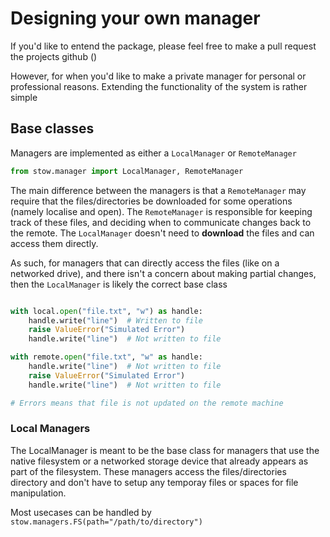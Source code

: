 # Designing your own manager

If you'd like to entend the package, please feel free to make a pull request the projects github ()

However, for when you'd like to make a private manager for personal or professional reasons. Extending the functionality of the system is rather simple

## Base classes

Managers are implemented as either a `LocalManager` or `RemoteManager`

```python
from stow.manager import LocalManager, RemoteManager
```

The main difference between the managers is that a `RemoteManager` may require that the files/directories be downloaded for some operations (namely localise and open). The `RemoteManager` is responsible for keeping track of these files, and deciding when to communicate changes back to the remote. The `LocalManager` doesn't need to __download__ the files and can access them directly.

As such, for managers that can directly access the files (like on a networked drive), and there isn't a concern about making partial changes, then the `LocalManager` is likely the correct base class

```python

with local.open("file.txt", "w") as handle:
    handle.write("line")  # Written to file
    raise ValueError("Simulated Error")
    handle.write("line")  # Not written to file

with remote.open("file.txt", "w" as handle:
    handle.write("line")  # Not written to file
    raise ValueError("Simulated Error")
    handle.write("line")  # Not written to file

# Errors means that file is not updated on the remote machine

```

### Local Managers

The LocalManager is meant to be the base class for managers that use the native filesystem or a networked storage device that already appears as part of the filesystem. These managers access the files/directories directory and don't have to setup any temporay files or spaces for file manipulation.

Most usecases can be handled by `stow.managers.FS(path="/path/to/directory")`